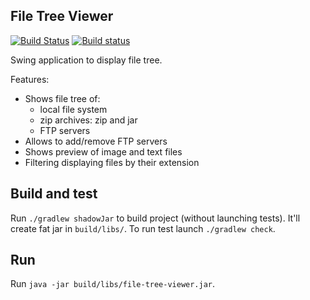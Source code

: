 ## File Tree Viewer 
[![Build Status](https://travis-ci.org/Undin/file-tree-viewer.svg?branch=master)](https://travis-ci.org/Undin/file-tree-viewer)
[![Build status](https://ci.appveyor.com/api/projects/status/iwrdhes90qq96e8l/branch/master?svg=true)](https://ci.appveyor.com/project/Undin/file-tree-viewer/branch/master)

Swing application to display file tree.

Features:
* Shows file tree of: 
    * local file system
    * zip archives: zip and jar
    * FTP servers 
* Allows to add/remove FTP servers
* Shows preview of image and text files
* Filtering displaying files by their extension
 
## Build and test
Run `./gradlew shadowJar` to build project (without launching tests). It'll create fat jar in `build/libs/`.
To run test launch `./gradlew check`.

## Run
Run `java -jar build/libs/file-tree-viewer.jar`.
